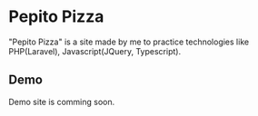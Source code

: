 # Pepito Pizza
"Pepito Pizza" is a site made by me to practice technologies like PHP(Laravel), Javascript(JQuery, Typescript).

## Demo

Demo site is comming soon.
